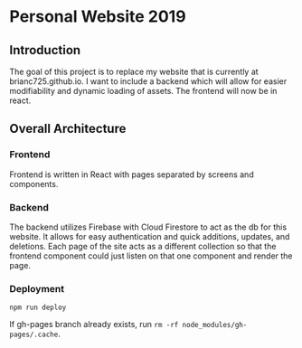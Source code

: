 # Personal Website 2019

## Introduction

The goal of this project is to replace my website that is currently at brianc725.github.io. I want to include a backend which will allow for easier modifiability and dynamic loading of assets. The frontend will now be in react.

## Overall Architecture

### Frontend

Frontend is written in React with pages separated by screens and components.

### Backend

The backend utilizes Firebase with Cloud Firestore to act as the db for this website. It allows for easy authentication and quick additions, updates, and deletions. Each page of the site acts as a different collection so that the frontend component could just listen on that one component and render the page.

### Deployment

`npm run deploy`

If gh-pages branch already exists, run `rm -rf node_modules/gh-pages/.cache`.